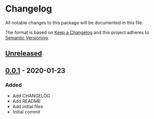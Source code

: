 # Changelog
All notable changes to this package will be documented in this file.

The format is based on [Keep a Changelog](http://keepachangelog.com/en/1.0.0/)
and this project adheres to [Semantic Versioning](http://semver.org/spec/v2.0.0.html).

## [Unreleased]

## [0.0.1] - 2020-01-23
### Added
- Add CHANGELOG
- Add README
- Add initial files
- Initial commit

[Unreleased]: https://bitbucket.org/nostgameteam/pause-system/branches/compare/master%0D0.0.1
[0.0.1]: https://bitbucket.org/nostgameteam/pause-system/src/0.0.1/